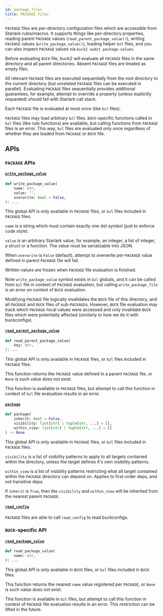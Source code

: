 ```yaml
---
id: package_files
title: PACKAGE Files
---
```


`PACKAGE` files are per-directory configuration files which are accessible from
Starlark rules/macros. It supports things like per-directory properties, reading
parent `PACKAGE` values (`read_parent_package_value()`), writing `PACKAGE`
values (`write_package_value()`), loading helper `bzl` files, and you can also
inspect `PACKAGE` values via `buck2 audit package-values`.

Before evaluating `BUCK` file, buck2 will evaluate all `PACKAGE` files in the
same directory and all parent directories. Absent `PACKAGE` files are treated as
empty files.

All relevant `PACKAGE` files are executed sequentially from the root directory
to the current directory (but unrelated `PACKAGE` files can be executed in
parallel). Evaluating `PACKAGE` files sequentially provides additional
guarantees, for example, attempt to override a property (unless explicitly
requested) should fail with Starlark call stack.

Each `PACKAGE` file is evaluated at most once (like `bzl` files).

`PACKAGE` files may load arbitrary `bzl` files. `BUCK`-specific functions called
in `bzl` files (like rule functions) are available, but calling functions from
`PACKAGE` files is an error. This way, `bzl` files are evaluated only once
regardless of whether they are loaded from `PACKAGE` or `BUCK` file.

## APIs

### `PACKAGE` APIs

#### [`write_package_value`](../../api/build#write_package_value)

```python
def write_package_value(
    name: str,
    value: "",
    overwrite: bool = False,
): ...
```

This global API is only available in `PACKAGE` files, or `bzl` files included in
`PACKAGE` files.

`name` is a string which must contain exactly one dot symbol (just to enforce
code style).

`value` is an arbitrary Starlark value, for example, an integer, a list of
integer, a struct or a function. The value must be serializable into JSON.

When `overwrite` is `False` (default), attempt to overwrite per-`PACKAGE` value
defined in parent `PACKAGE` file will fail.

Written values are frozen when `PACKAGE` file evaluation is finished.

Note `write_package_value` symbol exists in `bzl` globals, and it can be called
from `bzl` file in context of `PACKAGE` evaluation, but calling
`write_package_file` is an error on context of `BUCK` evaluation.

Modifying `PACKAGE` file logically invalidates the `BUCK` file of this
directory, and all `PACKAGE` and `BUCK` files of sub-`PACKAGE`s. However, `BUCK`
file evaluation may track which `PACKAGE`-local values were accessed and only
invalidate `BUCK` files which were potentially affected (similarly to how we do
it with buckconfigs).

#### [`read_parent_package_value`](../../api/build#read_parent_package_value)

```python
def read_parent_package_value(
    key: str,
): ...
```

This global API is only available in `PACKAGE` files, or `bzl` files included in
`PACKAGE` files.

This function returns the `PACKAGE` value defined in a parent `PACKAGE` file, or
`None` is such value does not exist.

This function is available in `PACKAGE` files, but attempt to call this function
in context of `bzl` file evaluation results in an error.

#### [`package`](../../api/build#package)

```python
def package(
    inherit: bool = False,
    visibility: list[str] | tuple[str, ...] = [],
    within_view: list[str] | tuple[str, ...] = []
) -> None
```

This global API is only available in `PACKAGE` files, or `bzl` files included in
`PACKAGE` files.

`visibility` is a list of visibility patterns to apply to all targets contained
within the directory, unless the target defines it's own visibility patterns.

`within_view` is a list of visibility patterns restricting what all target
contained within the `PACKAGE` directory can depend on. Applies to first-order
deps, and not transitive deps.

If `inherit` is `True`, then the `visibility` and `within_view` will be
inherited from the nearest parent `PACKAGE`.

#### [`read_config`](../../api/build#read_config)

`PACKAGE` files are able to call `read_config` to read buckconfigs.

### `BUCK`-specific API

#### [`read_package_value`](../../api/build#read_package_value)

```python
def read_package_value(
    name: str,
): ...
```

This global API is only available in `BUCK` files, or `bzl` files included in
`BUCK` files.

This function returns the nearest `name` value registered per `PACKAGE`, or
`None` is such value does not exist.

This function is available in `bzl` files, but attempt to call this function in
context of `PACKAGE` file evaluation results in an error. This restriction can
be lifted in the future.

